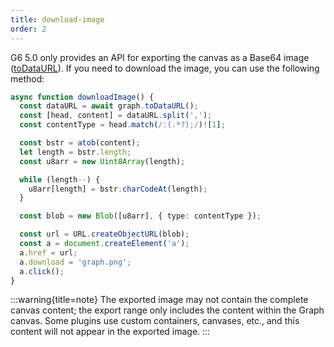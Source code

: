 ```yaml
---
title: download-image
order: 2
---
```


G6 5.0 only provides an API for exporting the canvas as a Base64 image ([toDataURL](/api/graph/method#graphtodataurloptions)). If you need to download the image, you can use the following method:

```typescript
async function downloadImage() {
  const dataURL = await graph.toDataURL();
  const [head, content] = dataURL.split(',');
  const contentType = head.match(/:(.*?);/)![1];

  const bstr = atob(content);
  let length = bstr.length;
  const u8arr = new Uint8Array(length);

  while (length--) {
    u8arr[length] = bstr.charCodeAt(length);
  }

  const blob = new Blob([u8arr], { type: contentType });

  const url = URL.createObjectURL(blob);
  const a = document.createElement('a');
  a.href = url;
  a.download = 'graph.png';
  a.click();
}
```

:::warning{title=note}
The exported image may not contain the complete canvas content; the export range only includes the content within the Graph canvas. Some plugins use custom containers, canvases, etc., and this content will not appear in the exported image.
:::
